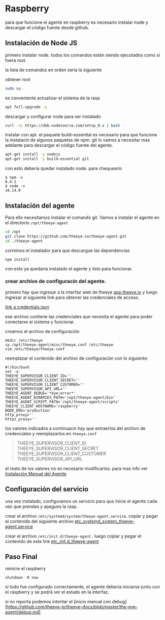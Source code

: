 # Raspberry

para que funcione el agente en raspberry es necesario instalar node y descargar el código fuente desde github.

## Instalación de Node JS

primero instalar node. todos los comandos están siendo ejecutados como si fuera root.

la lista de comandos en orden sería la siguiente

obtener root

```bash
sudo su -
```

es conveniente actualizar el sistema de la rasp

```bash
apt full-upgrade -y
```

descargar y configurar node para ser instalado

```bash
curl -sL https://deb.nodesource.com/setup_8.x | bash -
```

instalar con apt. el paquete build-essential es necesario para que funcione la instalacin de algunos paquetes de npm. git lo vamos a necesitar mas adelante para descargar el código fuente del agente.

```bash
apt-get install -y nodejs
apt-get install -y build-essential git
```

con esto debería quedar instalado node. para chequearlo

```text
$ npm -v
6.4.1
$ node -v
v8.14.0
```

## Instalación del agente

Para ello necesitamos instalar el comando git. Vamos a instalar el agente en el directorio `/opt/theeye-agent`

```bash
cd /opt
git clone https://github.com/theeye-io/theeye-agent.git
cd ./theeye-agent
```

corremos el instalador para que descargue las dependencias

```text
npm install
```

con esto ya quedaría instalado el agente y listo para funcionar.

### crear archivo de configuracin del agente.

primero hay que ingresar a la interfaz web de theeye [app.theeye.io](https://github.com/theeye-io/theeye-docs/tree/b13ed5d7b906be848ebd417b37c4624ca8caa803/the-eye-agent/app.theeye.io) y luego ingresar al siguiente link para obtener las credenciales de acceso.

[link a credentials.json](https://app.theeye.io/api/agent/credentials)

ese archivo contiene las credenciales que necesita el agente para poder conectarse al sistema y funcionar.

creamos el archivo de configuración

```text
mkdir /etc/theeye
cp /opt/theeye-agent/misc/theeye.conf /etc/theeye
vim /etc/theeye/theeye.conf
```

reemplazar el contenido del archivo de configuración con lo siguiente:

```text
#!/bin/bash
set -a
THEEYE_SUPERVISOR_CLIENT_ID=''
THEEYE_SUPERVISOR_CLIENT_SECRET=''
THEEYE_SUPERVISOR_CLIENT_CUSTOMER=''
THEEYE_SUPERVISOR_API_URL=''
THEEYE_AGENT_DEBUG='*eye:error*'
THEEYE_AGENT_BINARIES_PATH='/opt/theeye-agent/bin'
THEEYE_AGENT_SCRIPT_PATH='/opt/theeye-agent/scripts'
THEEYE_CLIENT_HOSTNAME='raspberry'
NODE_ENV='production'
http_proxy=''
https_proxy=''
```

los valores indicados a continuacin hay que extraerlos del archivo de credenciales y reemplazarlos en `theeye.conf`

> THEEYE\_SUPERVISOR\_CLIENT\_ID  
> THEEYE\_SUPERVISOR\_CLIENT\_SECRET  
> THEEYE\_SUPERVISOR\_CLIENT\_CUSTOMER  
> THEEYE\_SUPERVISOR\_API\_URL

el resto de los valores no es necesario modificarlos. para mas info ver [Instalación Manual del Agente](https://github.com/theeye-io/theeye-docs/blob/master/the-eye-agent/installation.md#step-3)

## Configuración del servicio

una vez instalado, configuramos un servicio para que inicie el agente cada vez que prendas y apagues la rasp.

crear el archivo `/etc/systemd/system/theeye-agent.service`. copiar y pegar el contenido del siguiente archivo [etc\_systemd\_system\_theeye-agent.service](https://github.com/theeye-io/theeye-docs/tree/b13ed5d7b906be848ebd417b37c4624ca8caa803/the-eye-agent/etc_systemd_system_theeye-agent.service)

crear el archivo `/etc/init.d/theeye-agent` . luego copiar y pegar el contenido de este link [etc\_init.d\_theeye-agent](https://github.com/theeye-io/theeye-docs/tree/b13ed5d7b906be848ebd417b37c4624ca8caa803/the-eye-agent/etc_init.d_theeye-agent)

## Paso Final

reinicie el raspberry

```text
shutdown -R now
```

si todo fue configurado correctamente, el agente debería iniciarse junto con el raspberry y se podrá ver el estado en la interfaz.

si no reporta podemos intentar el [inicio manual con debug][https://github.com/theeye-io/theeye-docs/blob/master/the-eye-agent/debug.md]
